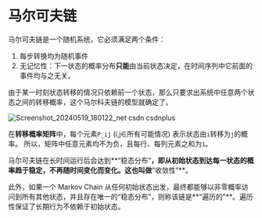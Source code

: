 # 马尔可夫链

马尔可夫链是一个随机系统，它必须满足两个条件：
1. 每步转换均为随机事件
2. 无记忆性：下一状态的概率分布**只能**由当前状态决定，在时间序列中它前面的事件均与之无关。

由于某一时刻状态转移的情况只依赖前一个状态，那么只要求出系统中任意两个状态之间的转移概率，这个马尔科夫链的模型就确定了。

![Screenshot_20240519_180122_net csdn csdnplus](https://github.com/BernieHuang2008/kb-1/assets/88757735/fce99ae8-307a-4c44-a94e-9a2845a38eae)

在**转移概率矩阵**中，每个元素`P_ij` (i,j∈所有可能情况) 表示状态由`i`转移为`j`的概率。
所以，矩阵中任意元素均不为负，且每行、每列元素之和为`1`。

马尔可夫链在长时间运行后会达到**“稳态分布”**，即从初始状态到达每一状态的概率趋于稳定，不再随时间变化而变化。这也叫做**“收敛性”**。

此外，如果一个 Markov Chain 从任何初始状态出发，最终都能够以非零概率访问到所有其他状态，并且存在唯一的“稳态分布”，则称该链是**“遍历的”**。遍历性保证了长期行为不依赖于初始状态。
